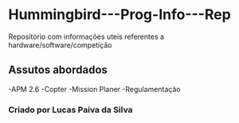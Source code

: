 # Hummingbird---Prog-Info---Rep

Repositório com informações uteis referentes a hardware/software/competição

## Assutos abordados

-APM 2.6
-Copter
-Mission Planer
-Regulamentação

### Criado por Lucas Paiva da Silva

